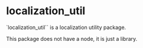 # localization_util

`localization_util`` is a localization utility package.

This package does not have a node, it is just a library.
